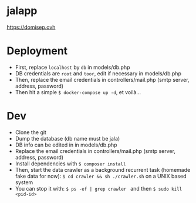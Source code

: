 # jalapp
https://domisep.ovh

# Deployment
- First, replace ```localhost``` by ```db``` in models/db.php
- DB credentials are `root` and `toor`, edit if necessary in models/db.php
- Then, replace the email credentials in controllers/mail.php (smtp server, address, password)
- Then hit a simple ```$ docker-compose up -d```, et voilà...

# Dev
- Clone the git
- Dump the database (db name must be jala)
- DB info can be edited in in models/db.php
- Replace the email credentials in controllers/mail.php (smtp server, address, password)
- Install dependencies with ```$ composer install```
- Then, start the data crawler as a background recurrent task (homemade fake data for now): ```$ cd crawler && sh ./crawler.sh``` on a UNIX based system
- You can stop it with: ```$ ps -ef | grep crawler ``` and then ```$ sudo kill <pid-id> ```